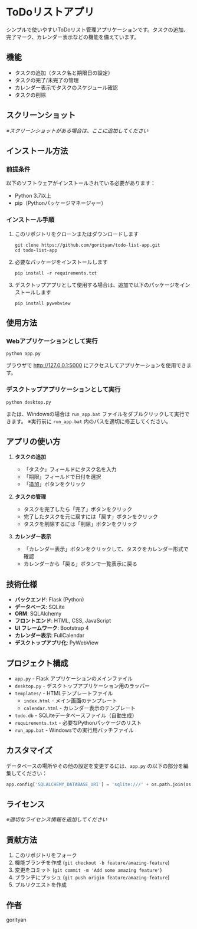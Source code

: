 # ToDoリストアプリ

シンプルで使いやすいToDoリスト管理アプリケーションです。タスクの追加、完了マーク、カレンダー表示などの機能を備えています。

## 機能

- タスクの追加（タスク名と期限日の設定）
- タスクの完了/未完了の管理
- カレンダー表示でタスクのスケジュール確認
- タスクの削除

## スクリーンショット

_※スクリーンショットがある場合は、ここに追加してください_

## インストール方法

### 前提条件

以下のソフトウェアがインストールされている必要があります：

- Python 3.7以上
- pip（Pythonパッケージマネージャー）

### インストール手順

1. このリポジトリをクローンまたはダウンロードします
   ```
   git clone https://github.com/gorityan/todo-list-app.git
   cd todo-list-app
   ```

2. 必要なパッケージをインストールします
   ```
   pip install -r requirements.txt
   ```

3. デスクトップアプリとして使用する場合は、追加で以下のパッケージをインストールします
   ```
   pip install pywebview
   ```

## 使用方法

### Webアプリケーションとして実行

```
python app.py
```

ブラウザで http://127.0.0.1:5000 にアクセスしてアプリケーションを使用できます。

### デスクトップアプリケーションとして実行

```
python desktop.py
```

または、Windowsの場合は `run_app.bat` ファイルをダブルクリックして実行できます。
※実行前に `run_app.bat` 内のパスを適切に修正してください。

## アプリの使い方

1. **タスクの追加**
   - 「タスク」フィールドにタスク名を入力
   - 「期限」フィールドで日付を選択
   - 「追加」ボタンをクリック

2. **タスクの管理**
   - タスクを完了したら「完了」ボタンをクリック
   - 完了したタスクを元に戻すには「戻す」ボタンをクリック
   - タスクを削除するには「削除」ボタンをクリック

3. **カレンダー表示**
   - 「カレンダー表示」ボタンをクリックして、タスクをカレンダー形式で確認
   - カレンダーから「戻る」ボタンで一覧表示に戻る

## 技術仕様

- **バックエンド**: Flask (Python)
- **データベース**: SQLite
- **ORM**: SQLAlchemy
- **フロントエンド**: HTML, CSS, JavaScript
- **UI フレームワーク**: Bootstrap 4
- **カレンダー表示**: FullCalendar
- **デスクトップアプリ化**: PyWebView

## プロジェクト構成

- `app.py` - Flask アプリケーションのメインファイル
- `desktop.py` - デスクトップアプリケーション用のラッパー
- `templates/` - HTMLテンプレートファイル
  - `index.html` - メイン画面のテンプレート
  - `calendar.html` - カレンダー表示のテンプレート
- `todo.db` - SQLiteデータベースファイル（自動生成）
- `requirements.txt` - 必要なPythonパッケージのリスト
- `run_app.bat` - Windowsでの実行用バッチファイル

## カスタマイズ

データベースの場所やその他の設定を変更するには、`app.py` の以下の部分を編集してください：

```python
app.config['SQLALCHEMY_DATABASE_URI'] = 'sqlite:///' + os.path.join(os.path.abspath(os.path.dirname(__file__)), 'todo.db')
```

## ライセンス

_※適切なライセンス情報を追加してください_

## 貢献方法

1. このリポジトリをフォーク
2. 機能ブランチを作成 (`git checkout -b feature/amazing-feature`)
3. 変更をコミット (`git commit -m 'Add some amazing feature'`)
4. ブランチにプッシュ (`git push origin feature/amazing-feature`)
5. プルリクエストを作成

## 作者

gorityan
